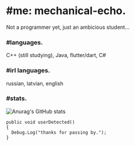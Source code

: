 # #me: mechanical-echo.
Not a programmer yet, just an ambicious student...

### #languages.
C++ (still studying), Java, flutter/dart, C#

### #irl languages.
russian, latvian, english

### #stats.
![Anurag's GitHub stats](https://github-readme-stats.vercel.app/api?username=mechanical-echo&show_icons=true&theme=midnight-purple)

```
public void userDetected()
{
  Debug.Log("thanks for passing by.");
}
```
